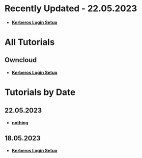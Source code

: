 # Recently Updated - 22.05.2023
  * #### [Kerberos Login Setup]

#
# All Tutorials
## Owncloud
* #### [Kerberos Login Setup]

# 
# Tutorials by Date

  ## 22.05.2023
  * #### [nothing]

  ## 18.05.2023
  * #### [Kerberos Login Setup]



[nothing]: https://github.com/GeraldLeikam/tutorials/blob/master/
[build active directory server on hetzner]: https://github.com/GeraldLeikam/tutorials/blob/master/guides/windows_server_2022/build_active_directory_on_hetzner.md
[Kerberos Login Setup]: https://github.com/GeraldLeikam/tutorials/blob/master/guides/ownCloud/kerberos/login_setup.md
